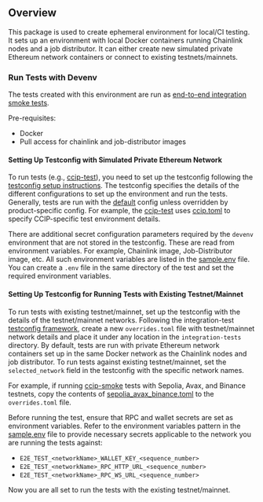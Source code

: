 ## Overview

This package is used to create ephemeral environment for local/CI testing. 
It sets up an environment with local Docker containers running Chainlink nodes and a job distributor. 
It can either create new simulated private Ethereum network containers or connect to existing testnets/mainnets.

### Run Tests with Devenv

The tests created with this environment are run as [end-to-end integration smoke tests](../../smoke).

Pre-requisites:
- Docker
- Pull access for chainlink and job-distributor images

#### Setting Up Testconfig with Simulated Private Ethereum Network

To run tests (e.g., [ccip-test](../../smoke/ccip_test.go)), 
you need to set up the testconfig following the [testconfig setup instructions](../../testconfig/README.md). 
The testconfig specifies the details of the different configurations to set up the environment and run the tests. 
Generally, tests are run with the [default](../../testconfig/default.toml) config unless overridden by product-specific config. 
For example, the [ccip-test](../../smoke/ccip_test.go) uses [ccip.toml](../../testconfig/ccip/ccip.toml) to specify 
CCIP-specific test environment details.

There are additional secret configuration parameters required by the `devenv` environment that are not stored in the testconfig. 
These are read from environment variables. For example, Chainlink image, Job-Distributor image, etc. 
All such environment variables are listed in the [sample.env](./.sample.env) file. 
You can create a `.env` file in the same directory of the test and set the required environment variables.

#### Setting Up Testconfig for Running Tests with Existing Testnet/Mainnet

To run tests with existing testnet/mainnet, set up the testconfig with the details of the testnet/mainnet networks. 
Following the integration-test [testconfig framework](../../testconfig/README.md#configuration-and-overrides), 
create a new `overrides.toml` file with testnet/mainnet network details and place it under any location in the `integration-tests` directory. 
By default, tests are run with private Ethereum network containers set up in the same Docker network as 
the Chainlink nodes and job distributor. To run tests against existing testnet/mainnet, 
set the `selected_network` field in the testconfig with the specific network names.

For example, if running [ccip-smoke](../../smoke/ccip_test.go) tests with Sepolia, Avax, and Binance testnets, 
copy the contents of [sepolia_avax_binance.toml](../../testconfig/ccip/overrides/sepolia_avax_binance.toml) 
to the `overrides.toml` file.

Before running the test, ensure that RPC and wallet secrets are set as environment variables. 
Refer to the environment variables pattern in the [sample.env](./.sample.env) file to 
provide necessary secrets applicable to the network you are running the tests against:
- `E2E_TEST_<networkName>_WALLET_KEY_<sequence_number>`
- `E2E_TEST_<networkName>_RPC_HTTP_URL_<sequence_number>`
- `E2E_TEST_<networkName>_RPC_WS_URL_<sequence_number>`

Now you are all set to run the tests with the existing testnet/mainnet.
